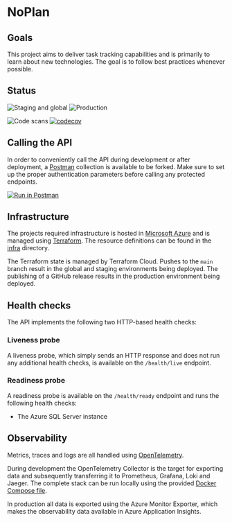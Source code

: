 # NoPlan

## Goals

This project aims to deliver task tracking capabilities and is primarily to learn about new technologies. The goal is to
follow best practices whenever possible.

## Status

![Staging and global](https://github.com/ThorstenSauter/NoPlan/actions/workflows/deploy-global-and-staging.yml/badge.svg) ![Production](https://github.com/ThorstenSauter/NoPlan/actions/workflows/deploy-production.yml/badge.svg)

![Code scans](https://github.com/ThorstenSauter/NoPlan/actions/workflows/codeql-analysis.yml/badge.svg) [![codecov](https://codecov.io/gh/ThorstenSauter/NoPlan/branch/main/graph/badge.svg?token=ZSYIYFC9D6)](https://codecov.io/gh/ThorstenSauter/NoPlan)

## Calling the API

In order to conveniently call the API during development or after deployment, a [Postman](https://www.postman.com/)
collection
is available to be forked. Make sure to set up the proper authentication parameters before calling any protected
endpoints.

[![Run in Postman](https://run.pstmn.io/button.svg)](https://app.getpostman.com/run-collection/11545383-44b0d3ed-b834-48df-a31a-bac27c54e41d?action=collection%2Ffork&collection-url=entityId%3D11545383-44b0d3ed-b834-48df-a31a-bac27c54e41d%26entityType%3Dcollection%26workspaceId%3Dcb449a10-b5f3-439f-812b-e1ac13437c9b)

## Infrastructure

The projects required infrastructure is hosted in [Microsoft Azure](https://azure.microsoft.com) and is managed
using [Terraform](https://terraform.io). The resource definitions can be found in the [infra](infra) directory.

The Terraform state is managed by Terraform Cloud. Pushes to the `main` branch result in the global and staging
environments being deployed. The publishing of a GitHub release results in the production environment being deployed.

## Health checks

The API implements the following two HTTP-based health checks:

### Liveness probe

A liveness probe, which simply sends an HTTP response and does not run any additional health checks, is available on
the `/health/live` endpoint.

### Readiness probe

A readiness probe is available on the `/health/ready` endpoint and runs the following health checks:

- The Azure SQL Server instance

## Observability

Metrics, traces and logs are all handled using [OpenTelemetry](https://opentelemetry.io).

During development the OpenTelemetry Collector is the target for exporting data and subsequently transferring it to
Prometheus, Grafana, Loki and Jaeger. The complete stack can be run locally using the
provided [Docker Compose file](local-development-stack/docker-compose.yaml).

In production all data is exported using the Azure Monitor Exporter, which makes the observability data available in
Azure Application Insights.

